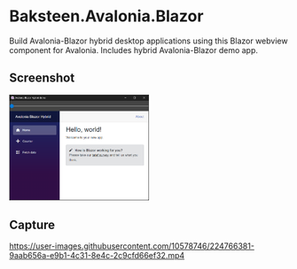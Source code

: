 # Baksteen.Avalonia.Blazor
Build Avalonia-Blazor hybrid desktop applications using this Blazor webview component for Avalonia. Includes hybrid Avalonia-Blazor demo app.

## Screenshot
<img src="./Screens/screenshot.png" width="50%" height="50%">

## Capture
https://user-images.githubusercontent.com/10578746/224766381-9aab656a-e9b1-4c31-8e4c-2c9cfd66ef32.mp4
